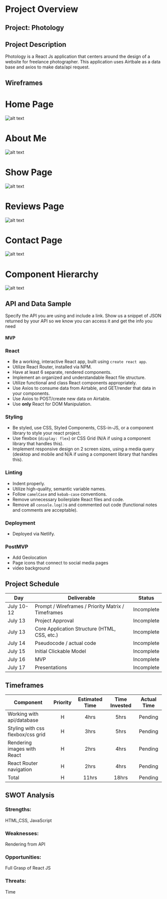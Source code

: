 # Project Overview

## Project: Photology

## Project Description

Photology is a React Js application that centers around the design of a website for freelance photographer. This application uses Airtbale as a data base and axios  to make data/api request. 

## Wireframes

# Home Page
![alt text](https://i.imgur.com/P2BaKOa.png)

# About Me
![alt text](https://i.imgur.com/mTkVG3f.png)

# Show Page
![alt text](https://i.imgur.com/cOSrhyL.png)

# Reviews Page
![alt text](https://i.imgur.com/Sn6NjR4.png)

# Contact Page
![alt text](https://i.imgur.com/TqH3Qot.png)

# Component Hierarchy
![alt text](https://i.imgur.com/MlGHrhj.png)
## API and Data Sample

Specify the API you are using and include a link. Show us a snippet of JSON returned by your API so we know you can access it and get the info you need

#### MVP 

### React <!-- omit in toc -->

- Be a working, interactive React app, built using `create react app`.
- Utilize React Router, installed via NPM. 
- Have at least 6 separate, rendered components.
- Implement an organized and understandable React file structure.
- Utilize functional and class React components appropriately.
- Use Axios to consume data from Airtable, and GET/render that data in your components.
- Use Axios to POST/create new data on Airtable.
- Use **only** React for DOM Manipulation.

### Styling <!-- omit in toc -->

- Be styled, use CSS, Styled Components, CSS-in-JS, or a component library to style your react project.
- Use flexbox (`display: flex`) or CSS Grid (N/A if using a component library that handles this).
- Implement responsive design on 2 screen sizes, using a media query (desktop and mobile and N/A if using a component library that handles this).
  
### Linting <!-- omit in toc -->

- Indent properly.
- Utilize high-quality, semantic variable names.
- Follow `camelCase` and `kebab-case` conventions.
- Remove unnecessary boilerplate React files and code.
- Remove all `console.log()`s and commented out code (functional notes and comments are acceptable).

### Deployment <!-- omit in toc -->

- Deployed via Netlify.


### PostMVP  
- Add Geolocation 
- Page icons that connect to social media pages
- video background
## Project Schedule


|  Day | Deliverable | Status
|---|---| ---|
|July 10-12| Prompt / Wireframes / Priority Matrix / Timeframes | Incomplete
|July 13| Project Approval | Incomplete
|July 13| Core Application Structure (HTML, CSS, etc.) | Incomplete
|July 14| Pseudocode / actual code | Incomplete
|July 15| Initial Clickable Model  | Incomplete
|July 16| MVP | Incomplete
|July 17| Presentations | Incomplete

## Timeframes

| Component | Priority | Estimated Time | Time Invested | Actual Time |
| --- | :---: |  :---: | :---: | :---: |
| Working with api/database| H | 4hrs| 5hrs | Pending |
| Styling with css flexbox/css grid | H | 3hrs| 5hrs | Pending |
| Rendering images with React | H | 2hrs| 4hrs | Pending |
| React Router navigation | H  |  2hrs   | 4hrs     | Pending |
| Total | H | 11hrs | 18hrs | Pending |

## SWOT Analysis

### Strengths:
HTML,CSS, JavaScript
### Weaknesses:
Rendering from API
### Opportunities:
Full Grasp of React JS
### Threats:
Time
